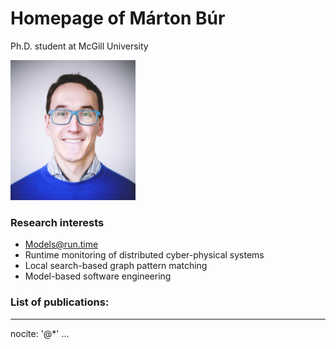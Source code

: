 # Homepage of Márton Búr
Ph.D. student at McGill University

<link rel="shortcut icon" type="image/png" href="images/falcon.png">

<img src="images/marton-bur.jpg" alt="picture" style="width: 200px;"/>

### Research interests

 * Models@run.time
 * Runtime monitoring of distributed cyber-physical systems
 * Local search-based graph pattern matching
 * Model-based software engineering


### List of publications: 

---
nocite: '@*'
...

[comment]: <> (This is a comment, not rendered)
[//]: <> (>! Spoilers could be added like this)
